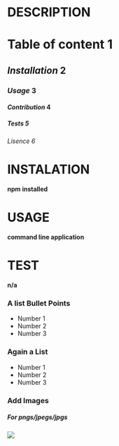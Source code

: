 # DESCRIPTION

# **Table of content** 1

## _Installation_ 2
### _Usage_ 3
#### _Contribution_ 4
##### _Tests_ 5
###### _Lisence_ 6

 # INSTALATION
 **npm installed**

 # USAGE
 **command line application**

 # TEST
 **n/a**

### A list Bullet Points
* Number 1
* Number 2
* Number 3

### Again a List
- Number 1
- Number 2
- Number 3

### Add Images  

##### For pngs/jpegs/jpgs

<img src="![SoExcited~GIF](https://github.com/Reggy5001/editREADME/assets/150903197/56fda4d9-ded7-4642-9ccd-540173f1a167)
">
